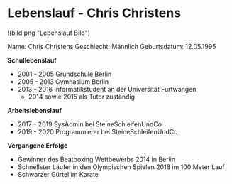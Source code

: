 # Lebenslauf - Chris Christens

!(bild.png "Lebenslauf Bild")

Name: Chris Christens
Geschlecht: Männlich
Geburtsdatum: 12.05.1995

**Schullebenslauf**
* 2001 - 2005 Grundschule Berlin
* 2005 - 2013 Gymnasium Berlin
* 2013 - 2016 Informatikstudent an der Universität Furtwangen
    * 2014 sowie 2015 als Tutor zuständig

**Arbeitslebenslauf**
* 2017 - 2019 SysAdmin bei SteineSchleifenUndCo
* 2019 - 2020 Programmierer bei SteineSchleifenUndCo

**Vergangene Erfolge**
* Gewinner des Beatboxing Wettbewerbs 2014 in Berlin
* Schnellster Läufer in den Olympischen Spielen 2018 im 100 Meter Lauf
* Schwarzer Gürtel im Karate
